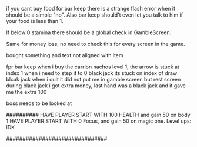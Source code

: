 if you cant buy food for bar keep there is a strange flash error when it should be a simple "no". Also bar keep should't even let you talk to him if 
your food is less than 1.

If below 0 stamina there should be a global check in GambleScreen. 

Same for money loss, no need to check this for every screen in the game. 


bought something and text not aligned with item

fpr bar keep when i buy the carrion nachos level 1, the arrow is stuck at index 1 when i need to step it to 0
black jack its stuck on index of draw 
blcak jack when i quit it did not put me in gamble screen but rest screen
during black jack i got extra money, last hand was a black jack and it gave me the extra 100

boss needs to be looked at

##########
HAVE PLAYER START WITH 100 HEALTH and gain 50 on body 1
HAVE PLAYER START WITH 0 Focus, and gain 50 on magic one. 
Level ups:
IDK

###############################



